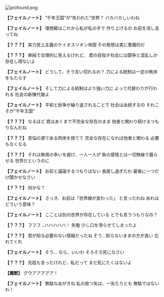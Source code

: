 
![profound.png](../images/backgrounds/profound.png)

**【フェイルノート】**
“千年王国”が“失われた”世界？
バカバカしいわね

**【フェイルノート】**
理想郷はこれから私が私の手で
作り上げるの
お前を消し去ってね

**【？？？】**
実力至上主義のケイオスリオン帝国
その発想は実に悪魔的だ

**【？？？】**
単純で合理的に見えるけれど、
君の目指す社会には闘争と混乱しか
存在し得ないよ

**【フェイルノート】**
どうして、そう言い切れるの？
力による統制は一定の秩序をもたらす

**【フェイルノート】**
そして力による統制はより強い力に
よって代替わりが行われる
社会の新陳代謝よ

**【フェイルノート】**
平和と紛争が繰り返されることで
社会は永続するの
それこそが“千年王国”

**【？？？】**
なるほど
君はあくまで不完全な存在のまま
他者と関わり続けるつもりなんだね

**【？？？】**
苦悩の源である肉体を捨てて
完全な存在になれば他者と関わる
必要もなくなる

**【？？？】**
それは無用の争いを避け、一人一人が
負の感情とは一切無縁で暮らせる
世界だというのに

**【フェイルノート】**
お前と議論するつもりはない
長居し過ぎたわ
最後に一つだけ聞かせなさい

**【？？？】**
何かな？

**【フェイルノート】**
さっき、お前は「世界線が変わった」
と言ったわね
あれはどういう意味？

**【フェイルノート】**
こことは別の世界が存在している
とでも言うつもりなの？

**【？？？】**
フフフ…ハハハハハ！
失敬
少し口を滑らせてしまったよ

**【？？？】**
君が知る必要のない情報だったね
そう…知らないままの方が良い
忘れてくれ

**【フェイルノート】**
そう…
なら、いいわ
そろそろ死になさい

**【？？？】**
先程も言ったけれど、私だって
まだ死にたくはないよ

**【魔獣】**
グウアアアアア！

**【フェイルノート】**
無駄なあがきね
私の放つ矢は、一矢たりとも
無駄ではないわ！